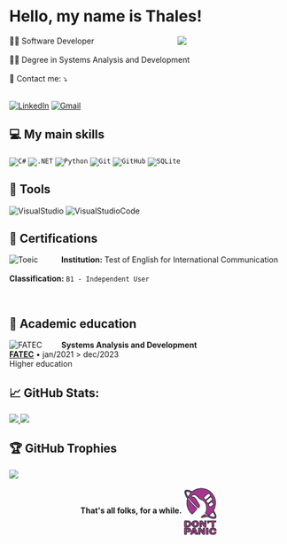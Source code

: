 # Hello, my name is Thales! 

  <img src="https://github.com/gabrielleeee/gabrielleeee/assets/89078209/4e4358e1-6900-4885-9106-fde6e0b3b584" min-width="200px" max-width="200px" width="200px" align="right">
    
<div align="left">
  👨‍💻 Software Developer <br /><br />
  👨‍🎓 Degree in Systems Analysis and Development <br /><br />
  💌 Contact me: ⤵️ <br /><br />
  
  <p align="left">
  <a href="https://www.linkedin.com/in/thales-lima42/">
  <img alt="LinkedIn" src="https://img.shields.io/badge/linkedin-%230077B5.svg?logo=linkedin&logoColor=white"  title="LinkedIn - Gabrielle Poletti"/></a>
  <a href="mailto:thalesgabriel42@gmail.com">
  <img alt="Gmail" src="https://img.shields.io/badge/Gmail-D14836?logo=gmail&logoColor=white"  title="Gmail - Gabrielle Poletti"/></a>
  </p>
</div>


## 💻 My main skills

<code><img height="36" src="https://img.shields.io/badge/C%23-239120?style=for-the-badge&logo=c-sharp&logoColor=white" alt="C#"/></code>
<code><img height="36" src="https://img.shields.io/badge/.NET-5C2D91?style=for-the-badge&logo=.net&logoColor=white" alt=".NET"/></code>
<code><img height="36" src="https://img.shields.io/badge/python-3670A0?style=for-the-badge&logo=python&logoColor=ffdd54" alt="Python"/></code>
<code><img height="32" src="https://img.shields.io/badge/GIT-E44C30?style=for-the-badge&logo=git&logoColor=white" alt="Git"/></code>
<code><img height="32" src="https://img.shields.io/badge/GitHub-100000?style=for-the-badge&logo=github&logoColor=white" alt="GitHub"/></code>
<code><img height="36" src="https://img.shields.io/badge/SQLite-000?style=for-the-badge&logo=sqlite&logoColor=07405E" alt="SQLite"/></code>

## 🧰 Tools
</b>

<p align="left">
  <img alt="VisualStudio" src="https://img.shields.io/badge/Visual%20Studio-5C2D91.svg?logo=visual-studio&logoColor=white" title="Visual Studio"/>
  <img alt="VisualStudioCode" src="https://img.shields.io/badge/Visual%20Studio%20Code-0078d7.svg?logo=visual-studio-code&logoColor=white"  title="Visual Studio Code"/>
</p>

## <b>📜 Certifications </b>

<div>
  
  [<img align="left" width="94px" alt="Toeic" src="https://github.com/gabrielleeee/gabrielleeee/assets/89078209/8be6aacc-c012-4a24-9596-698097e35d78"/>](#)

  <p align="right">

  **Institution:** Test of English for International Communication <br /><br />
  **Classification:** `B1 - Independent User`
  </p>
</div>

<br>


## <b>📘 Academic education </b>

<div>

  [<img align="left" width="94px" alt="FATEC" src="https://github.com/gabrielleeee/gabrielleeee/assets/89078209/7351b7d3-de75-47ce-bb2e-3c8bf6cb7aa2"/>](https://site.fatecfranca.edu.br)

  <p align="right">

  **Systems Analysis and Development** <br />
  [**FATEC**](https://site.fatecfranca.edu.br) • jan/2021 > dec/2023 <br />
  Higher education
  </p>
</div>


## <b>📈 GitHub Stats:</b>

<div align="left">

  <a href="https://github.com/Thales-Gabriel42">

  <img height="180em" src="https://github-readme-stats.vercel.app/api?username=Thales-Gabriel42&show_icons=true&theme=radical">
  <img height="180em" src="https://github-readme-stats.vercel.app/api/top-langs/?username=Thales-Gabriel42&layout=compact&theme=radical">

  </a>

</div>


## 🏆 GitHub Trophies
![](https://github-profile-trophy.vercel.app/?username=Thales-Gabriel42&theme=radical&no-frame=false&no-bg=true&margin-w=4)


<div align="center">
  <b>That's all folks, for a while.</b> <img align="center" alt="CSharp" width="60" src="./img/github-dontpanic.png?raw=true"  title="Don't Panic"/>
</div>
